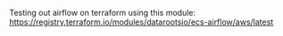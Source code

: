 Testing out airflow on terraform using this module: https://registry.terraform.io/modules/datarootsio/ecs-airflow/aws/latest
